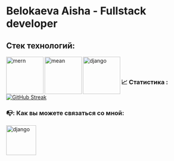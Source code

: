 #  Belokaeva Aisha - Fullstack developer
## Стек технологий:
<div>
  <img align='left' width=100px src="https://avatars.mds.yandex.net/i?id=ddba0e413f85d92eb597a131dda0f0dc_l-5584528-images-thumbs&n=13" alt="mern" />
  <img align='left' width=100px src="https://s.sweb.ru/img/news/cee3d04583e72b392326f87198935a82.png" alt="mean" />
  <img align='left' width=100px src="https://habrastorage.org/webt/jt/4i/zc/jt4izcp0hadpvcmu0x3vb1irvys.jpeg" alt="django" /> 

</div>
</br>
</br>

### :chart_with_upwards_trend: Статистика :

[![GitHub Streak](https://streak-stats.demolab.com/?user=aiiishaa&theme=dark)](https://git.io/streak-stats)
</br>
### 📭: Как вы можете связаться со мной:

<a href="https://t.me/msaiiisha"><img align='left' width=80px src="https://roszdravnadzor.gov.ru/i/upload/files/Главная%20страница/горячая%20линия/telegram.jpg" alt="django" /> </a>

